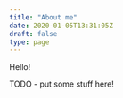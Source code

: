 ```yaml
---
title: "About me"
date: 2020-01-05T13:31:05Z
draft: false
type: page
---
```


Hello!

TODO - put some stuff here!
